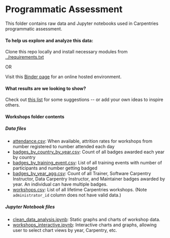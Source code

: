 Programmatic Assessment
=======================

This folder contains raw data and Jupyter notebooks used in Carpentries programmatic assessment.

#### To help us explore and analyze this data:

Clone this repo locally and install necessary modules from [../requirements.txt](https://github.com/carpentries/assessment/blob/master/requirements.txt) 

OR 

Visit this [Binder page]( http://mybinder.org/v2/gh/carpentries/assessment/master) for an online hosted environment.

#### What results are we looking to show?

Check out [this list](report_ideas.md) for some suggestions -- or add your own ideas to inspire others.


#### Workshops folder contents

##### Data files
* [attendance.csv](/workshops/attendance.csv): When available, attrition rates for workshops from number registered to number attended each day
* [badges\_by\_country\_by\_year.csv](/workshops/badges_by_country_by_year.csv):  Count of all badges awarded each year by country
* [badges\_by\_training\_event.csv](/workshops/badges_by_training_event.csv): List of all training events with number of participants and number getting badged
* [badges\_by\_year\_agg.csv](/workshops/badges_by_year_agg.csv): Count of all Trainer, Software Carpentry Instructor, Data Carpentry Instructor, and Maintainer badges awarded by year.  An individual can have multiple badges.
* [workshops.csv](/workshops/workshops.csv):  List of all lifetime Carpentries workshops. (Note `administrator_id` column does not have valid data.)


##### Jupyter Notebook files 
* [clean\_data\_analysis.ipynb](/workshops/clean_data_analysis.ipynb): Static graphs and charts of workshop data.
* [workshops\_interactive.ipynb](/workshops/workshops_interactive.ipynb): Interactive charts and graphs, allowing user to select chart views by year, Carpentry, etc.
